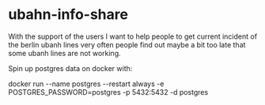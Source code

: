 # ubahn-info-share

With the support of the users I want to help people to get current incident of the berlin ubanh lines
very often people find out maybe a bit too late that some ubanh lines are not working.

Spin up postgres data on docker with:

docker run --name postgres --restart always -e POSTGRES_PASSWORD=postgres -p 5432:5432 -d postgres
